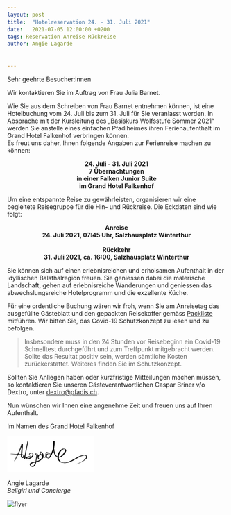 ```yaml
---
layout: post
title:  "Hotelreservation 24. - 31. Juli 2021"
date:   2021-07-05 12:00:00 +0200
tags: Reservation Anreise Rückreise
author: Angie Lagarde


---
```


Sehr geehrte Besucher:innen  

Wir kontaktieren Sie im Auftrag von Frau Julia Barnet.  

Wie Sie aus dem Schreiben von Frau Barnet entnehmen können, ist eine Hotelbuchung vom 24. Juli bis zum 31. Juli für Sie veranlasst worden. In Absprache mit der Kursleitung des „Basiskurs Wolfsstufe Sommer 2021“ werden Sie anstelle eines einfachen Pfadiheimes ihren Ferienaufenthalt im Grand Hotel Falkenhof verbringen können.  
Es freut uns daher, Ihnen folgende Angaben zur Ferienreise machen zu können:

<p align="center">
<strong> 24. Juli - 31. Juli 2021 </strong><br>
<strong> 7 Übernachtungen</strong><br>
<strong> in einer Falken Junior Suite</strong><br>
<strong> im Grand Hotel Falkenhof</strong><br>
</p>

Um eine entspannte Reise zu gewährleisten, organisieren wir eine begleitete Reisegruppe für die Hin- und Rückreise. Die Eckdaten sind wie folgt:  

<p align="center">
<strong> Anreise </strong><br>
<strong> 24. Juli 2021, 07:45 Uhr, Salzhausplatz Winterthur</strong><br><br>
<strong> Rückkehr</strong><br>
<strong> 31. Juli 2021, ca. 16:00, Salzhausplatz Winterthur</strong><br>
</p>  

Sie können sich auf einen erlebnisreichen und erholsamen Aufenthalt in der idyllischen Balsthalregion freuen. Sie geniessen dabei die malerische Landschaft, gehen auf erlebnisreiche Wanderungen und geniessen das abwechslungsreiche Hotelprogramm und die exzellente Küche.  

Für eine ordentliche Buchung wären wir froh, wenn Sie am Anreisetag das ausgefüllte Gästeblatt und den gepackten Reisekoffer gemäss [Packliste](/Packliste/) mitführen. Wir bitten Sie, das Covid-19 Schutzkonzept zu lesen und zu befolgen.  

> Insbesondere muss in den 24 Stunden vor Reisebeginn ein Covid-19 Schnelltest durchgeführt und zum Treffpunkt mitgebracht werden. Sollte das Resultat positiv sein, werden sämtliche Kosten zurückerstattet. Weiteres finden Sie im Schutzkonzept.  

Sollten Sie Anliegen haben oder kurzfristige Mitteilungen machen müssen, so kontaktieren Sie unseren Gästeverantwortlichen Caspar Briner v/o Dextro, unter <dextro@pfadis.ch>.  

Nun wünschen wir Ihnen eine angenehme Zeit und freuen uns auf Ihren Aufenthalt.  


Im Namen des Grand Hotel Falkenhof

<img src="/assets/unterschrift_ALagarde.png" alt="unterschrift" width=200 />

Angie Lagarde  
*Bellgirl und Concierge*



<img src="/assets/grandhotelfalkenhof_werbeflyer.png" alt="flyer"/>
